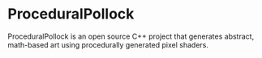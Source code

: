# ProceduralPollock
ProceduralPollock is an open source C++ project that generates abstract, math-based art using procedurally generated pixel shaders.

